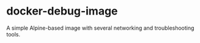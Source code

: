 # docker-debug-image
A simple Alpine-based image with several networking and troubleshooting tools.
